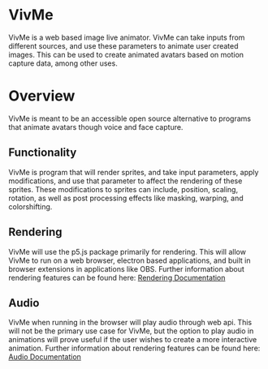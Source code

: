 # VivMe
VivMe is a web based image live animator. VivMe can take inputs from different sources, and use these parameters to animate user created images. This can be used to create animated avatars based on motion capture data, among other uses.

# Overview
VivMe is meant to be an accessible open source alternative to programs that animate avatars though voice and face capture.

## Functionality
VivMe is program that will render sprites, and take input parameters, apply modifications, and use that parameter to affect the rendering of these sprites. These modifications to sprites can include, position, scaling, rotation, as well as post processing effects like masking, warping, and colorshifting.

## Rendering
VivMe will use the p5.js package primarily for rendering. This will allow VivMe to run on a web browser, electron based applications, and built in browser extensions in applications like OBS. Further information about rendering features can be found here: [Rendering Documentation](./documentation/rendering.md)

## Audio
VivMe when running in the browser will play audio through web api. This will not be the primary use case for VivMe, but the option to play audio in animations will prove useful if the user wishes to create a more interactive animation. Further information about rendering features can be found here: [Audio Documentation](./documentation/audio.md)
